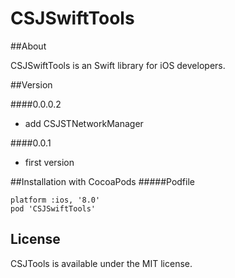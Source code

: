 # CSJSwiftTools

##About

CSJSwiftTools is an Swift library for iOS developers.

##Version

####0.0.0.2
* add CSJSTNetworkManager

####0.0.1
* first version


##Installation with CocoaPods
#####Podfile
```
platform :ios, '8.0'
pod 'CSJSwiftTools'
```

## License
CSJTools is available under the MIT license.
